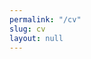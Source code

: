 ```yaml
---
permalink: "/cv"
slug: cv
layout: null
---
```


<html>
  <head>
    <title>CV Erik Wittern</title>
    <link rel="stylesheet" href="normalize.css">
    <link href="https://fonts.googleapis.com/css2?family=Inter:wght@400;700&display=swap" rel="stylesheet">
    <style>
      /* https://www.smashingmagazine.com/2018/05/print-stylesheets-in-2018/ */

      body {
        padding: 2rem 1rem 2rem 1rem;
        background-color: #444;
        font-family: 'Inter', sans-serif;
      }

      nav {
        height: 60px;
      }

      a {
        color: black;
        text-decoration: none;
      }

      select, a.button {
        font-size: 1rem;
        cursor: pointer;
        padding: 0.2rem 0.3rem 0.2rem 0.3rem;
        border: none;
        outline:none;
        border-radius: 5px;
        background-color: #EEE;
        margin-right: 0.4rem;
      }

      a.button:hover {
        background-color: #ccc;
      }

      h1 {
        text-align: center;
      }
      article h2 {
        text-align: center;
      }

      section {
        padding: 0.25rem 0 0.25rem 0;
      }
      span.address::before {
        content: " - ";
      }

      table {
        font-size: 100%;
      }

      td {
        vertical-align: top;
        padding-bottom: 0.1rem;
      }

      header > h3 {
        margin-block-end: 0rem;
      }

      .location {
        color: gray;
        font-size: 75%;
      }
      body > main {
        max-width: 1000px;
        background-color: white;
        margin: auto;
        padding: 4rem;
        box-sizing: border-box;
      }

      div.main > p {
        margin-block-start: 0.5rem;
      }

      /* Begin: https://css-tricks.com/useful-flexbox-technique-alignment-shifting-wrapping/ */
      .title {
        border-bottom: 1px solid #ccc;
        margin: 0px auto;
        display: flex;
        align-items: flex-end;
        flex-wrap: wrap;
      }
      .title > span {
        white-space: nowrap;
      }
      .title .role {
        flex-grow: 0;
        padding-right: 0.5rem;
        vertical-align: middle;
      }
      .title .org {
        flex-grow: 1;
        color: gray;
        vertical-align: middle;
      }
      .title .date {
        vertical-align: middle;
        flex-grow: 1;
        text-align: right;
      }
      /* End: https://css-tricks.com/useful-flexbox-technique-alignment-shifting-wrapping/ */

      .contact {
        color: #666;
        text-align: center;
      }
      .v-divider {
        margin: 0rem 0.5rem 0rem 0.5rem;
        border-left: 1px solid #777;
      }

      /* Begin: https://tobiasahlin.com/blog/layered-smooth-box-shadows/ */
      .shadow-5 {
        box-shadow: 0 1px 1px rgba(0,0,0,0.12), 
                    0 4px 4px rgba(0,0,0,0.12), 
                    0 8px 8px rgba(0,0,0,0.12), 
                    0 16px 16px rgba(0,0,0,0.12),
                    0 32px 32px rgba(0,0,0,0.12);
      }
      /* End: https://tobiasahlin.com/blog/layered-smooth-box-shadows/ */

      @media only screen and (max-width: 640px) {
        body > div.main {
          padding: 2rem;
        }
      }

      @page {
        margin: 0;
      }
      @page :first {

      }
      @media print {
        body {
          font-size: 65%;
        }
        h1, h2, h3 {
          margin: 0.5rem 0 0 0;
        }
        ul {
          padding-left: 1rem;
        }
        nav {
          display: none;
        }
        .shadow-5 {
          box-shadow: none;
        }
        body > main {
          max-width: 2000px;
          padding-top: 2rem;
          padding-bottom: 0;
        }
        div.page-break {
          display: block;
          height: 3rem;
          page-break-before: always;
        }
      }
    </style>
  </head>
  <body>
    <nav>
      <a class="button" href="/">Back...</a>
      <a class="button" onclick="window.print()">
        Print...
      </a>
      <select id="language">
        <option value="en-US">English (US)</option>
        <option value="de-DE">German</option>
      </select>
    </nav>

    <main class="shadow-5">
      <p class="contact">
        erikwittern@gmail.com <span class="v-divider"></span>
        +49 176 20 18 5661 <span class="v-divider"></span>
        @erikwittern <span class="v-divider"></span>
        wittern.net
      </p>
      <h1 lang="en-US">CV John Erik Wittern</h1>
      <h1 lang="de-DE">Lebenslauf John Erik Wittern</h1>

      <article>
        <h2 lang="en-US">Industry experience</h2>
        <h2 lang="de-DE">Berufserfahrung</h2>

        <!-- IBM GraphQL Lead Architect -->
        <section lang="en-US">
          <header>
            <h3>
              GraphQL Lead Architect
            </h3>
            <h4 class="title">
              <span class="org">
                IBM Hybrid Cloud Integration <span class="address">Hamburg, Germany</span>
              </span>
              <span class="date">
                <time datetime="2019-10-01">October 2019 - November 2020</time>
              </span>
            </h4>
          </header>
          <div class="main">
            <p>
              Leading team of developers in the US and Taiwan to bring GraphQL features to IBM's DataPower/API Connect product.
            </p>
            <ul>
              <li>
                Design, prioritization and implementation of core features (incl. query validation, static analysis, schema views; in C++ / TypeScript / Rust).
              </li>
              <li>
                Sharing knowledge and teaching colleagues about GraphQL (one-to-one & via presentations).
              </li>
              <li>
                Productization of previous research results.
              </li>
            </ul>
          </div>
        </section>

        <section lang="de-DE">
          <header>
            <h3>
              GraphQL Lead Architect
            </h3>
            <h4 class="title">
              <span class="org">
                IBM Hybrid Cloud Integration <span class="address">Hamburg, Deutschland</span>
              </span>
              <span class="date">
                <time datetime="2019-10-01">Oktober 2019 - November 2020</time>
              </span>
            </h4>
          </header>
          <div class="main">
            <p>
              Leitung von Team aus Entwicklern in den USA und Taiwan bei der Integration von GraphQL Fähigkeiten in IBMs DataPower/API Connect.
            </p>
            <ul>
              <li>
                Design, Priorisierung, und Implementierung der Kernfeatures (inkl. Query Validierung, statischer Query Analyse, Schema-Sichten; in C++ / TypeScript / Rust).
              </li>
              <li>
                Wissen teilen und Kollegen anleiten (eins-zu-eins sowie durch Präsentationen).
              </li>
              <li>
                Überführung von Forschungsergebnissen ins Produkt.
              </li>
            </ul>
          </div>
        </section>

        <!-- IBM Research Staff Member -->
        <section lang="en-US">
          <header>
            <h3>
              Research Staff Member & Technical Lead
            </h3>
            <h4 class="title">
              <span class="org">
                IBM T.J. Watson Research Center <span class="address">Yorktown Heights, NY, USA</span>
              </span>
              <span class="date">
                <time datetime="2014-10-01">October 2014 - September 2019</time>
              </span>
            </h4>
          </header>
          <div class="main">
            <p>
              <em>
                IBM Research is the world’s largest and most established industrial research organization, and the innovation engine of IBM. Research Staff Members drive this innovation through technical and scientific work.
              </em>
            </p>
            <p>
              Key researcher on web APIs and GraphQL within the Cloud Computing department: leading teams of researchers and software engineers, setting technical directions, and communicating goals, results, and broader technology trends to upper management – in addition to hands-on research and engineering. Projects include:
            </p>
            <ul>
              <li>
                R&D of GraphQL API management facilities, resulting in my selection as IBM's technical representative in the GraphQL Foundation and my later role as IBM's GraphQL lead architect.
              </li>
              <li>
                R&D of OpenAPI-to-GraphQL, an open-sourced library for migrating APIs to GraphQL. Includes overseeing related open-source process (testing automation, release management, customer support).
              </li>
              <li>
                Design, implementation, and continuous operation of API Harmony, an API catalog in the IBM Cloud, which relies on mining web APIs and their use in open-source projects.
              </li>
            </ul>
            <p>
              Apart from product adoption, my work has resulted in over 20 patents for IBM, and multiple award-winning publications in top international conferences and journals (publication / public speaking list provided upon request).
            </p>
          </div>
        </section>

        <section lang="de-DE">
          <header>
            <h3>
              Research Staff Member & Technical Lead
            </h3>
            <h4 class="title">
              <span class="org">
                IBM T.J. Watson Research Center <span class="address">Yorktown Heights, NY, USA</span>
              </span>
              <span class="date">
                <time datetime="2014-10-01">Oktober 2014 - September 2019</time>
              </span>
            </h4>
          </header>
          <div class="main">
            <p>
              <em>
                IBM Research ist die größte und etablierteste industrielle Forschungseinrichtung der Welt, und der Innovations-Motor von IBM. Research Staff Members sind die Wissenschaftler, die diese Institution weltweit mit ihrer Expertise und ihrer technischen und wissenschaftlichen Arbeit antreiben.
              </em>
            </p>
            <p>
              Leitender Forscher zu Web APIs und GraphQL im Cloud Computing: Leitung von Teams aus Forschern und Entwicklern, Bestimmung der Forschungsagenda und Kommunikation von Zielen, Ergebnissen, und Technologie-Trends ans obere Management – parallel zu eigenen Forschungs- und Entwicklungsbeiträgen. Projekte & Erfolge:
            </p>
            <ul>
              <li>
                F&E von GraphQL API Management. In Konsequenz wurde ich zum technischen Vertreter IBMs in der GraphQL Foundation ernannt und erhielt meine Rolle als IBMs GraphQL Lead Architect.
              </li>
              <li>
                F&E von OpenAPI-to-GraphQL, einer open-source Bibliothek zur Migration zu GraphQL. Verantwortung für open-source Prozesse wie automatische Tests, Release Management, Kundensupport.
              </li>
              <li>
                Konzipierung, Implementierung und kontinuierlicher operativer Betrieb von API Harmony, einem API Katalog in der IBM Cloud, der Daten zu Web APIs und deren Nutzung in GitHub sammelt.
              </li>
            </ul>
            <p>
              Neben Beiträgen zu Produkten konnte ich durch meine Arbeit über 20 Patente für IBM generieren, sowie zahlreiche, prämierte technische Beiträge in internationalen Spitzen-Konferenzen und -Journalen veröffentlichen.
            </p>
          </div>
        </section>

        <!-- FZI -->
        <section lang="en-US">
          <header>
            <h3>
              Research Scientist
            </h3>
            <h4 class="title">
              <span class="org">
                FZI Research Center for Information Technology <span class="address">Berlin, Germany</span>
              </span>
              <span class="date">
                <time datetime="2012-08-01">August 2012 - July 2014</time>
              </span>
            </h4>
          </header>
          <div class="main">
            <p>
              Research and teaching in Cloud Computing and Software Engineering, including representation of the research group in EU multi-partner/industry-research consortium, contributions to research proposals, and supervision of master and bachelor students.
            </p>
          </div>
        </section>

        <section lang="de-DE">
          <header>
            <h3>
              Wissenschaftlicher Mitarbeiter
            </h3>
            <h4 class="title">
              <span class="org">
                FZI Forschungszentrum für Informatik <span class="address">Berlin, Deutschland</span>
              </span>
              <span class="date">
                <time datetime="2012-08-01">August 2012 - Juli 2014</time>
              </span>
            </h4>
          </header>
          <div class="main">
            <p>
              Forschung und Lehre im Cloud Computing und Software Engineering, inklusive Vertretung der Forschungsgruppe in EU Forschungskonsortium aus Industrie und Akademie, Mitarbeit an Forschungsanträgen, und der Betreuung von Master- und Bachelorarbeiten.
            </p>
          </div>
        </section>

        <!-- IBM Summer Intern -->
        <section lang="en-US">
          <header>
            <h3>
              Research intern
            </h3>
            <h4 class="title">
              <span class="org">
                IBM T.J. Watson Research Center <span class="address">Yorktown Heights, NY, USA</span>
              </span>
              <span class="date">
                <time datetime="2013-06-03">June 2013 - August 2013</time>
              </span>
            </h4>
          </header>
          <div class="main">
            <p>
              Research on "Scalable Service Ecosystems", resulting in scientific paper and 4 patents, and laying the intellectual and technical groundwork for the later creation of API Harmony.
            </p>
          </div>
        </section>

        <section lang="de-DE">
          <header>
            <h3>
              Forschungspraktikant
            </h3>
            <h4 class="title">
              <span class="org">
                IBM T.J. Watson Research Center <span class="address">Yorktown Heights, NY, USA</span>
              </span>
              <span class="date">
                <time datetime="2013-06-03">Juni 2013 - August 2013</time>
              </span>
            </h4>
          </header>
          <div class="main">
            <p>
              Forschung zu "Scalable Service Ecosystems", resultierend in wissenschaftlicher Publikation und 4 Patenten, und als Grundlage für die spätere Entwicklung von API Harmony.
            </p>
          </div>
        </section>

        <!-- Deutsche Bank Intern -->
        <section lang="en-US">
          <header>
            <h3>
              Intern in Inhouse Consulting
            </h3>
            <h4 class="title">
              <span class="org">
                  Deutsche Bank AG <span class="address">Frankfurt am Main, Germany</span>
              </span>
              <span class="date">
                <time datetime="2009-04-03">April 2009 - July 2009</time>
              </span>
            </h4>
          </header>
          <div class="main">
            <p>
              Working on group-strategic projects "Marketing & Communication and Realignment of Business Management" and "Global Banking Know Your Customer".
            </p>
          </div>
        </section>

        <section lang="de-DE">
          <header>
            <h3>
              Praktikant im Inhouse Consulting
            </h3>
            <h4 class="title">
              <span class="org">
                  Deutsche Bank AG <span class="address">Frankfurt am Main, Deutschland</span>
              </span>
              <span class="date">
                <time datetime="2009-04-03">April 2009 - Juli 2009</time>
              </span>
            </h4>
          </header>
          <div class="main">
            <p>
              Mitarbeit an den konzernweiten Strategieprojekten "Marketing & Communication and Realignment of Business Management" und "Global Banking Know Your Customer".
            </p>
          </div>
        </section>

        <!-- IBM Deutschland Intern -->
        <section lang="en-US">
          <header>
            <h3>
              Intern in Global Business Services
            </h3>
            <h4 class="title">
              <span class="org">
                IBM Deutschland GmbH <span class="address">Düsseldorf, Germany</span>
              </span>
              <span class="date">
                <time datetime="2008-03-17">March 2008 - July 2008</time>
              </span>
            </h4>
          </header>
          <div class="main">
            <p>
              Design of technical tests for RFID system; design of an dynamic Content Management System.
            </p>
          </div>
        </section>

        <section lang="de-DE">
          <header>
            <h3>
              Praktikant im Bereich Global Business Services
            </h3>
            <h4 class="title">
              <span class="org">
                IBM Deutschland GmbH <span class="address">Düsseldorf, Deutschland</span>
              </span>
              <span class="date">
                <time datetime="2008-03-17">März 2008 - Juli 2008</time>
              </span>
            </h4>
          </header>
          <div class="main">
            <p>
              Entwicklung technischer Tests für ein RFID System; Konzipierung eines dynamischen Content MGMT Systems.
            </p>
          </div>
        </section>

      </article>

      <div class="page-break"></div>

      <article>
        <h2 lang="en-US">Education</h2>
        <h2 lang="de-DE">Ausbildung</h2>

        <!-- PhD -->
        <section lang="en-US">
          <header>
            <h3>
              PhD in computer science
            </h3>
            <h4 class="title">
              <span class="org">
                Karlsruhe Institute of Technology (KIT) <span class="address">Karlsruhe, Germany</span>
              </span>
              <span class="date">
                <time datetime="2010-08-01">August 2010 - May 2014</time>
              </span>
            </h4>
          </header>
          <div class="main">
            <p>
              Received title "Dr.-Ing." (magna cum laude) for work on "Modeling and Selection of Software Service Variants" at the Institute of Applied Informatics and Formal Description Methods (AIFB) under supervision of Prof. Dr. Stefan Tai.
            </p>
          </div>
        </section>

        <section lang="de-DE">
          <header>
            <h3>
              Promotion in Informatik
            </h3>
            <h4 class="title">
              <span class="org">
                Karlsruher Institut für Technologie (KIT) <span class="address">Karlsruhe, Deutschland</span>
              </span>
              <span class="date">
                <time datetime="2010-08-01">August 2010 - Mai 2014</time>
              </span>
            </h4>
          </header>
          <div class="main">
            <p>
              Erhalt von Titel "Dr.-Ing." (magna cum laude) für Arbeit zu "Modeling and Selection of Software Service Variants” am Institut für Angewandte Informatik und Formale Beschreibungsverfahren (AIFB) unter Prof. Dr. Stefan Tai.
            </p>
          </div>
        </section>

        <!-- Study Wirtschaftsingenieurwesen -->
        <section lang="en-US">
          <header>
            <h3>
              Diplom (MSc equivalent) "Wirtschaftsingenieurwesen" (engineering & management)
            </h3>
            <h4 class="title">
              <span class="org">
                Karlsruhe Institute of Technology (KIT) <span class="address">Karlsruhe, Germany</span>
              </span>
              <span class="date">
                <time datetime="2004-10-01">October 2004 - July 2010</time>
              </span>
            </h4>
          </header>
          <div class="main">
            <ul>
              <li>
                Grade 1.5 ("very good”), focus on computer science
              </li>
              <li>
                Working as a research assistant from December 2009 to March 2010
              </li>
            </ul>
          </div>
        </section>

        <section lang="de-DE">
          <header>
            <h3>
              Studium Wirtschaftsingenieurwesen (mit Fokus Informatik)
            </h3>
            <h4 class="title">
              <span class="org">
                Karlsruher Institut für Technologie (KIT) <span class="address">Karlsruhe, Deutschland</span>
              </span>
              <span class="date">
                <time datetime="2004-10-01">Oktober 2004 - Juli 2010</time>
              </span>
            </h4>
          </header>
          <div class="main">
            <ul>
              <li>
                Erlangung des Grades Dipl.-Wirtschaftsingenieur mit Note 1,5 (sehr gut).
              </li>
              <li>
                Tätigkeit als wissenschaftliche Hilfskraft von Dezember 2009 bis März 2010.
              </li>
            </ul>
          </div>
        </section>
      </article>

      <article>
        <h2 lang="en-US">Technical eminence</h2>
        <h2 lang="de-DE">Technische Eminenz</h2>

        <div class="main" lang="en-US">
          <ul>
            <li>Over 25 talks at international scientific as well as at developer conferences (e.g., API Conference 2019, API Strategy 2018, IBM InterConnect 2018)</li>
            <li>Technical representative of IBM in the GraphQL Foundation since March 2019</li>
            <li>Creator and co-maintainer of OpenAPI-to-GraphQL (>800 GitHub stars) and GraphQL Query Generator (>200 stars) open-source project</li>
            <li>Member of program committees of numerous international top conferences (MSR, ICWE, ICWS ICSME etc.) and of the steering committee of the ESOCC conference since 2016</li>
            <li>Co-organizer of international scientific events, including the 2nd Vienna Software Seminar "DevOps and Microservice APIs” in August 2019 and multiple workshops (MoTA 2016; M4IoT 2017 & 2018) at the Middleware conference</li>
            <li>Book co-author "Cloud Service Benchmarking", published by Springer</li>
            <li>Author of over 25 scientific, peer-reviewed articles in leading international conferences and journals (over 500 citations) and 20 patents</li>
            <li>Reviewer of technical contributions to leading journals & national grant proposals (Canada, Israel etc.)</li>
          </ul>
        </div>

        <div class="main" lang="de-DE">
          <ul>
            <li>Über 25 Vorträge auf internationalen wissenschaftlichen sowie technischen Konferenzen (z.B. API Conference 2019, API Strategy 2018, IBM InterConnect 2018)</li>
            <li>Technischer Vertreter IBMs und Founding Member in der GraphQL Foundation seit März 2019</li>
            <li>Author und Co-Maintainer von OpenAPI-to-GraphQL (>800 GitHub Sterne) und GraphQL Query Generator (>200 GitHub Sterne) Open-Source-Projekten</li>
            <li>Mitglied des Programm Komitees zahlreicher internationaler Top-Konferenzen (MSR, ICWE, ICWS ICSME etc.) und des Steering Komitees der ESOCC Konferenz seit 2016</li>
            <li>Mitveranstalter internationaler wissenschaftlicher Events, inklusive dem 2nd Vienna Software Seminar "DevOps and Microservice APIs” im August 2019 und mehreren Workshops (MoTA 2016; M4IoT 2017 & 2018) auf der Middleware Konferenz</li>
            <li>Buch Co-Autor „Cloud Service Benchmarking”, publiziert bei Springer</li>
            <li>Autor von über 25  wissenschaftlichen, peer-reviewed Fachartikeln, in internationalen Top-Konferenzen und Journalen (über 500 Zitierungen) und 20 Patenten</li>
            <li>Begutachter technischer Beiträge in Top-Journalen & nationaler Forschungsanträge (u.A. Kanada, Israel)</li>
          </ul>
        </div>
      </article>

      <article>
        <h2 lang="en-US">Awards / Honors</h2>
        <h2 lang="de-DE">Auszeichnungen</h2>

        <div class="main" lang="en-US">
          <ul>
            <li>5 IBM Innovation Plateaus – Recognition for submitting in sum 20 patents for IBM</li>
            <li>IBM "A Level Accomplishment" for "Research Contributions to the API Economy and SaaS Transformation"</li>
            <li>Distinguished Reviewer Award at the MSR Conference in 2019</li>
            <li>ACM SIGSOFT Distinguished Paper Awards at the ESEC/FSE 2020 and at the MSR 2018 conferences</li>
            <li>IBM "Open Source Strategic Leader" accomplishment for work on OpenAPI-to-GraphQL</li>
         </ul>
        </div>

        <div class="main" lang="de-DE">
          <ul>
            <li>5 IBM Innovations Plateaus – Auszeichnungen als Anerkennung für die Entwicklung von 20 Patenten</li>
            <li>IBM "A Level Accomplishment" (Auszeichung für Einflussreiche technische und wissenschaftliche Beiträge) für "Research Contributions to the API Economy and SaaS Transformation"</li>
            <li>Distinguished Reviewer Award auf der MSR Konferenz in 2019</li>
            <li>ACM SIGSOFT Distinguished Paper Awards auf der ESEC/FSE 2020 und der MSR 2018 Konferenz</li>
            <li>IBM "Open Source Strategic Leader" Auszeichnung für Arbeit an OpenAPI-to-GraphQL</li>
         </ul>
        </div>
      </article>

      <article>
        <h2 lang="en-US">Side projects</h2>
        <h2 lang="de-DE">Nebenprojekte</h2>

        <div class="main" lang="en-US">
          <ul>
            <li>MagicOS.co: Application for managing Old School Magic collections (React.js, Google Cloud)</li>
            <li>numbie: Anonymous, ephemeral, real-time location sharing (Meteor, Heroku)</li>
            <li>GravityQuest: Retro game, in the iOS app store from 2014 to 2017 (Phaser.js)</li>
            <li>TechCrunch Disrupt: 3-times participant and developer in the TechCrunch Disrupt NYC Hackathon (awarded tickets to the main conference after evaluation of the outcome each time)</li>
          </ul>
        </div>

        <div class="main" lang="de-DE">
          <ul>
            <li>MagicOS.co: Verwaltungsapplikation für Old School Magic Sammlungen (React.js, Google Cloud)</li>
            <li>numbie: Anonyme, vergängliche Lokalisierung in Echtzeit (Meteor, Heroku)</li>
            <li>GravityQuest: Retrospiel, im iOS App Store von 2014 bis 2017 (Phaser.js)</li>
            <li>TechCrunch Disrupt: 3-facher Teilnehmer und App-Entwickler beim TechCrunch Disrupt NYC Hackathon (jedes Mal von der Jury mit Tickets zur Hauptkonferenz ausgezeichnet)</li>
          </ul>
        </div>
      </article>

      <article>
        <h2 lang="en-US">Social engagement</h2>
        <h2 lang="de-DE">Soziales Engagement</h2>

        <div class="main" lang="en-US">
          <ul>
            <li>Volunteer judge at the Westchester Science & Engineering Fair (WESEF) in New York, 2015 to 2019</li>
            <li>President of the UNICEF student organization at KIT from July 2008 to August 2010</li>
          </ul>
        </div>

        <div class="main" lang="de-DE">
          <ul>
            <li>Ehrenamtlicher Juror der Westchester Science & Engineering Fair (WESEF) in New York, 2015 bis 2019</li>
            <li>Leiter der UNICEF Hochschulgruppe am KIT vom Juli 2008 bis August 2010</li>
          </ul>
        </div>
      </article>

      <article>
        <h2 lang="en-US">IT skills</h2>
        <h2 lang="de-DE">IT Kenntnisse</h2>

        <div class="main" lang="en-US">
          <table>
            <tr>
              <td>Programming:</td>
              <td>TypeScript/JavaScript/Node, C++, Rust, Python, Java, Ruby, HTML, CSS</td>
            </tr>
            <tr>
              <td>Frameworks:</td>
              <td>React.js, Vue.js, Express, Google Firebase, Bootstrap etc.</td>
            </tr>
            <tr>
              <td>Cloud technologies:</td>
              <td>GraphQL, OpenAPI, REST, serverless (OpenWhisk), Git, Docker, Kubernetes, Istio etc.</td>
            </tr>
          </table>
        </div>

        <div class="main" lang="de-DE">
          <table>
            <tr>
              <td>Programmieren:</td>
              <td>TypeScript/JavaScript/Node, C++, Rust, Python, Java, Ruby, HTML, CSS</td>
            </tr>
            <tr>
              <td>Frameworks:</td>
              <td>React.js, Vue.js, Express, Google Firebase, Bootstrap etc.</td>
            </tr>
            <tr>
              <td>Cloud Technologien:</td>
              <td>GraphQL, OpenAPI, REST, serverless (OpenWhisk), Git, Docker, Kubernetes, Istio etc.</td>
            </tr>
          </table>
        </div>
      </article>


      <article>
        <h2 lang="en-US">Languages</h2>
        <h2 lang="de-DE">Sprachen</h2>

        <div class="main" lang="en-US">
          <p>
            German (native speaker), English (business fluent), French (basic knowledge)
          </p>
        </div>

        <div class="main" lang="de-DE">
          <p>
            Deutsch (Muttersprachler), Englisch (verhandlungssicher), Französisch (Grundkenntnisse)
          </p>
        </div>
      </article>

      <article>
        <h2 lang="en-US">Hobbies</h2>
        <h2 lang="de-DE">Hobbies</h2>

        <div class="main" lang="en-US">
          <p>
            Tennis, Old School Magic, programming, reading, cooking
          </p>
        </div>

        <div class="main" lang="de-DE">
          <p>
            Tennis, Old School Magic, Programmieren, Lesen, Kochen
          </p>
        </div>
      </article>

    </main>

    <script>
      // Hide non-specified / German parts initially:
      const choices = ['en-US', 'de-DE']
      const hash = window.location.hash
        ? window.location.hash.substring(1)
        : null
      const showLang = hash && choices.indexOf(hash) !== -1
        ? hash
        : 'en-US'
      if (hash !== showLang) {
        window.location.hash = `#${showLang}`
      }
      const hideLang = showLang === 'en-US' ? 'de-DE' : 'en-US'
      document.querySelectorAll(`:lang(${hideLang})`).forEach(el => el.hidden = true)

      // Set selection:
      const selectElement = document.getElementById('language')
      selectElement.value = showLang

      // React to changes in the select element:
      selectElement.addEventListener('change', (event) => {
        const showLang = event.target.value
        window.location.hash = `#${showLang}`
        const hideLang = showLang === 'de-DE' ? 'en-US' : 'de-DE'
        document.querySelectorAll(`:lang(${showLang})`).forEach(el => el.hidden = false)
        document.querySelectorAll(`:lang(${hideLang})`).forEach(el => el.hidden = true)
      })
    </script>
  </body>
</html>
